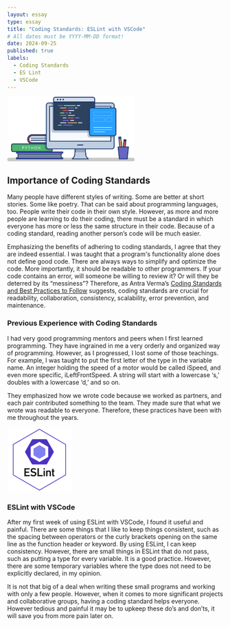 ```yaml
---
layout: essay
type: essay
title: "Coding Standards: ESLint with VSCode"
# All dates must be YYYY-MM-DD format!
date: 2024-09-25
published: true
labels:
  - Coding Standards
  - ES Lint
  - VSCode
---
```


<img height="150px" class="rounded float-start pe-4" src="../img/e28_coding-standards-reflection/programming.png">

## Importance of Coding Standards

Many people have different styles of writing. Some are better at short stories. Some like poetry. That can be said about programming languages, too. People write their code in their own style. However, as more and more people are learning to do their coding, there must be a standard in which everyone has more or less the same structure in their code. Because of a coding standard, reading another person’s code will be much easier.

Emphasizing the benefits of adhering to coding standards, I agree that they are indeed essential. I was taught that a program's functionality alone does not define good code. There are always ways to simplify and optimize the code. More importantly, it should be readable to other programmers. If your code contains an error, will someone be willing to review it? Or will they be deterred by its “messiness”? Therefore, as Antra Verma’s <a href="https://www.browserstack.com/guide/coding-standards-best-practices">Coding Standards and Best Practices to Follow</a> suggests, coding standards are crucial for readability, collaboration, consistency, scalability, error prevention, and maintenance.

### Previous Experience with Coding Standards
I had very good programming mentors and peers when I first learned programming. They have ingrained in me a very orderly and organized way of programming. However, as I progressed, I lost some of those teachings. For example, I was taught to put the first letter of the type in the variable name. An integer holding the speed of a motor would be called iSpeed, and even more specific, iLeftFrontSpeed. A string will start with a lowercase ‘s,’ doubles with a lowercase ‘d,’ and so on.

They emphasized how we wrote code because we worked as partners, and each pair contributed something to the team. They made sure that what we wrote was readable to everyone. Therefore, these practices have been with me throughout the years.

<img height="150px" class="rounded float-start pe-4" src="../img/e28_coding-standards-reflection/eslint.png">

### ESLint with VSCode
After my first week of using ESLint with VSCode, I found it useful and painful. There are some things that I like to keep things consistent, such as the spacing between operators or the curly brackets opening on the same line as the function header or keyword. By using ESLint, I can keep consistency. However, there are small things in ESLint that do not pass, such as putting a type for every variable. It is a good practice. However, there are some temporary variables where the type does not need to be explicitly declared, in my opinion.

It is not that big of a deal when writing these small programs and working with only a few people. However, when it comes to more significant projects and collaborative groups, having a coding standard helps everyone. However tedious and painful it may be to upkeep these do’s and don’ts, it will save you from more pain later on.
